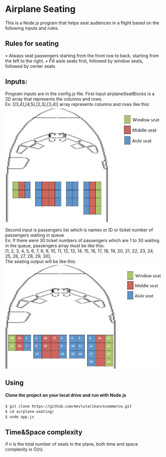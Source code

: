 # Airplane Seating

This is a Node.js program that helps seat audiences in a flight based on the following inputs and rules.

## Rules for seating

• Always seat passengers starting from the front row to back, starting from the left to the right.
• Fill aisle seats first, followed by window seats, followed by center seats

## Inputs:

Program inputs are in the config.js file. First input airplaneSeatBlocks is a 2D array that represents the columns and rows. <br>
Ex: [[3,4],[4,5],[2,3],[3,4]] array represents columns and rows like this:<br>
![image info](./plane1.jpg)

Second input is passengers list which is names or ID or ticket number of passengers waiting in queue <br>
Ex: If there were 30 ticket numbers of passengers which are 1 to 30 waiting in the queue, passengers array must be like this:<br> [1, 2, 3, 4, 5, 6, 7, 8, 9, 10, 11, 12, 13, 14, 15, 16, 17, 18, 19, 20, 21, 22, 23, 24, 25, 26, 27, 28, 29, 30];<br>
The seating output will be like this:
![image info](./plane2.jpg)

## Using

#### Clone the project on your local drive and run with Node.js

```sh
$ git clone https://github.com/mevlutarikan/ecommerce.git
$ cd airplane-seating/
$ node app.js
```

## Time&Space complexity

if n is the total number of seats in the plane, both time and space complexity is O(n).
